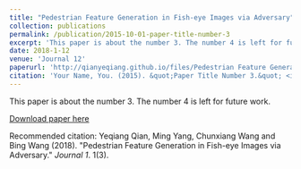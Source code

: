 ```yaml
---
title: "Pedestrian Feature Generation in Fish-eye Images via Adversary"
collection: publications
permalink: /publication/2015-10-01-paper-title-number-3
excerpt: 'This paper is about the number 3. The number 4 is left for future work.'
date: 2018-1-12
venue: 'Journal 12'
paperurl: 'http://qianyeqiang.github.io/files/Pedestrian Feature Generation in Fish-eye Images via Adversary.pdf'
citation: 'Your Name, You. (2015). &quot;Paper Title Number 3.&quot; <i>Journal 1</i>. 1(3).'
---
```

This paper is about the number 3. The number 4 is left for future work.

[Download paper here](http://qianyeqiang.github.io/files/paper3.pdf)

Recommended citation: Yeqiang Qian, Ming Yang, Chunxiang Wang and Bing Wang (2018). "Pedestrian Feature Generation in Fish-eye Images via Adversary." <i>Journal 1</i>. 1(3).
